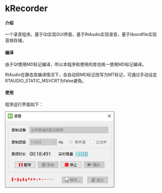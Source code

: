 # kRecorder

#### 介绍
一个录音程序。基于Qt实现GUI界面，基于RtAudio实现录音，基于libsndfile实现音频存储。

#### 编译
由于Qt使用MD标记编译，所以本程序和使用的库也统一使用MD标记编译。

RtAudio在静态库编译情况下，会自动将MD标记改写为MT标记，可通过手动设定RTAUDIO_STATIC_MSVCRT为false避免。

#### 使用
程序运行界面如下：

![输入图片说明](main.jpg)
